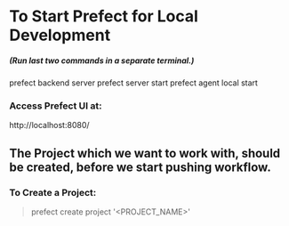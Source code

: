 # To Start Prefect for Local Development
##### (Run last two commands in a separate terminal.)
prefect backend server
prefect server start
prefect agent local start 

### Access Prefect UI at: 
http://localhost:8080/  


## The Project which we want to work with, should be created, before we start pushing workflow.
### To Create a Project: 
> prefect create project '<PROJECT_NAME>'

